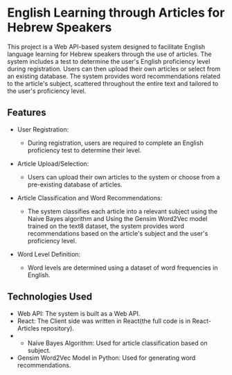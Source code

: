# English Learning through Articles for Hebrew Speakers

This project is a Web API-based system designed to facilitate English language learning for Hebrew speakers through the use of articles. The system includes a test to determine the user's English proficiency level during registration. Users can then upload their own articles or select from an existing database. The system provides word recommendations related to the article's subject, scattered throughout the entire text and tailored to the user's proficiency level.

## Features

- User Registration:
  - During registration, users are required to complete an English proficiency test to determine their level.
  
- Article Upload/Selection:
  - Users can upload their own articles to the system or choose from a pre-existing database of articles.
  
- Article Classification and Word Recommendations:
  - The system classifies each article into a relevant subject using the Naive Bayes algorithm and  Using the Gensim Word2Vec model trained on the text8 dataset, the system provides word recommendations based on the article's subject and the user's proficiency level.
- Word Level Definition:
  - Word levels are determined using a dataset of word frequencies in English.
  
## Technologies Used

- Web API: The system is built as a Web API.
- React: The Client side was written in React(the full code is in React-Articles repository).
- - Naive Bayes Algorithm: Used for article classification based on subject.
- Gensim Word2Vec Model in Python: Used for generating word recommendations.


